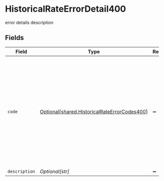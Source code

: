 # HistoricalRateErrorDetail400

error details description


## Fields

| Field                                                                                                                                                                                                                                                                                                                                                                                         | Type                                                                                                                                                                                                                                                                                                                                                                                          | Required                                                                                                                                                                                                                                                                                                                                                                                      | Description                                                                                                                                                                                                                                                                                                                                                                                   |
| --------------------------------------------------------------------------------------------------------------------------------------------------------------------------------------------------------------------------------------------------------------------------------------------------------------------------------------------------------------------------------------------- | --------------------------------------------------------------------------------------------------------------------------------------------------------------------------------------------------------------------------------------------------------------------------------------------------------------------------------------------------------------------------------------------- | --------------------------------------------------------------------------------------------------------------------------------------------------------------------------------------------------------------------------------------------------------------------------------------------------------------------------------------------------------------------------------------------- | --------------------------------------------------------------------------------------------------------------------------------------------------------------------------------------------------------------------------------------------------------------------------------------------------------------------------------------------------------------------------------------------- |
| `code`                                                                                                                                                                                                                                                                                                                                                                                        | [Optional[shared.HistoricalRateErrorCodes400]](../../models/shared/historicalrateerrorcodes400.md)                                                                                                                                                                                                                                                                                            | :heavy_minus_sign:                                                                                                                                                                                                                                                                                                                                                                            | The detailed error code associated with HTTP status 400.<br/><br/>* `fx_constraint_violated_input`: The input violates the model constraints.<br/>* `fx_invalid_format_input`: The input format is invalid.<br/>* `fx_invalid_currency_code`: The input currency code is invalid.<br/>* `fx_missing_input`: The required fields are missing.<br/>* `fx_date_range_invalid`: The date range should be within 90 days.<br/> |
| `description`                                                                                                                                                                                                                                                                                                                                                                                 | *Optional[str]*                                                                                                                                                                                                                                                                                                                                                                               | :heavy_minus_sign:                                                                                                                                                                                                                                                                                                                                                                            | Description of the error.                                                                                                                                                                                                                                                                                                                                                                     |
